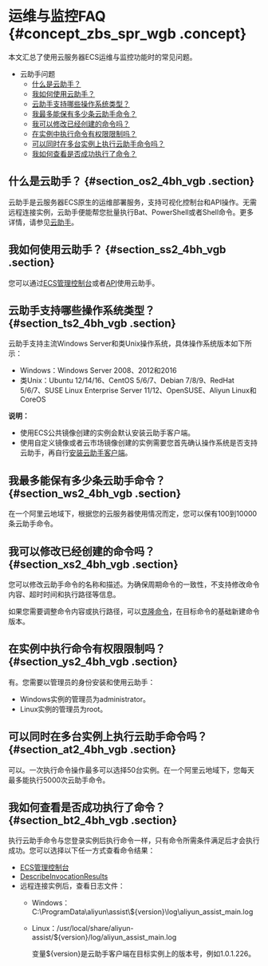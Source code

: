 # 运维与监控FAQ {#concept_zbs_spr_wgb .concept}

本文汇总了使用云服务器ECS运维与监控功能时的常见问题。

-   云助手问题
    -   [什么是云助手？](#section_os2_4bh_vgb)
    -   [我如何使用云助手？](#section_ss2_4bh_vgb)
    -   [云助手支持哪些操作系统类型？](#section_ts2_4bh_vgb)
    -   [我最多能保有多少条云助手命令？](#section_ws2_4bh_vgb)
    -   [我可以修改已经创建的命令吗？](#section_xs2_4bh_vgb)
    -   [在实例中执行命令有权限限制吗？](#section_ys2_4bh_vgb)
    -   [可以同时在多台实例上执行云助手命令吗？](#section_at2_4bh_vgb)
    -   [我如何查看是否成功执行了命令？](#section_bt2_4bh_vgb)

## 什么是云助手？ {#section_os2_4bh_vgb .section}

云助手是云服务器ECS原生的运维部署服务，支持可视化控制台和API操作。无需远程连接实例，云助手便能帮您批量执行Bat、PowerShell或者Shell命令。更多详情，请参见[云助手](../intl.zh-CN/运维与监控/云助手/云助手概述.md)。

## 我如何使用云助手？ {#section_ss2_4bh_vgb .section}

您可以通过[ECS管理控制台](https://ecs.console.aliyun.com/)或者[API](../intl.zh-CN/API参考/云助手/CreateCommand.md#)使用云助手。

## 云助手支持哪些操作系统类型？ {#section_ts2_4bh_vgb .section}

云助手支持主流Windows Server和类Unix操作系统，具体操作系统版本如下所示：

-   Windows：Windows Server 2008、2012和2016
-   类Unix：Ubuntu 12/14/16、CentOS 5/6/7、Debian 7/8/9、RedHat 5/6/7、SUSE Linux Enterprise Server 11/12、OpenSUSE、Aliyun Linux和CoreOS

**说明：** 

-   使用ECS公共镜像创建的实例会默认安装云助手客户端。
-   使用自定义镜像或者云市场镜像创建的实例需要您首先确认操作系统是否支持云助手，再自行[安装云助手客户端](../intl.zh-CN/运维与监控/云助手/配置云助手客户端.md#)。

## 我最多能保有多少条云助手命令？ {#section_ws2_4bh_vgb .section}

在一个阿里云地域下，根据您的云服务器使用情况而定，您可以保有100到10000条云助手命令。

## 我可以修改已经创建的命令吗？ {#section_xs2_4bh_vgb .section}

您可以修改云助手命令的名称和描述。为确保周期命令的一致性，不支持修改命令内容、超时时间和执行路径等信息。

如果您需要调整命令内容或执行路径，可以[克隆命令](../intl.zh-CN/运维与监控/云助手/使用云助手/管理命令.md#CopyCommands)，在目标命令的基础新建命令版本。

## 在实例中执行命令有权限限制吗？ {#section_ys2_4bh_vgb .section}

有。您需要以管理员的身份安装和使用云助手：

-   Windows实例的管理员为administrator。
-   Linux实例的管理员为root。

## 可以同时在多台实例上执行云助手命令吗？ {#section_at2_4bh_vgb .section}

可以。一次执行命令操作最多可以选择50台实例。在一个阿里云地域下，您每天最多能执行5000次云助手命令。

## 我如何查看是否成功执行了命令？ {#section_bt2_4bh_vgb .section}

执行云助手命令与您登录实例后执行命令一样，只有命令所需条件满足后才会执行成功。您可以选择以下任一方式查看命令结果：

-   [ECS管理控制台](https://ecs.console.aliyun.com/)
-   [DescribeInvocationResults](../intl.zh-CN/API参考/云助手/DescribeInvocationResults.md#)
-   远程连接实例后，查看日志文件：
    -   Windows：C:\\ProgramData\\aliyun\\assist\\$\{version\}\\log\\aliyun\_assist\_main.log
    -   Linux：/usr/local/share/aliyun-assist/$\{version\}/log/aliyun\_assist\_main.log 

        变量$\{version\}是云助手客户端在目标实例上的版本号，例如1.0.1.226。


